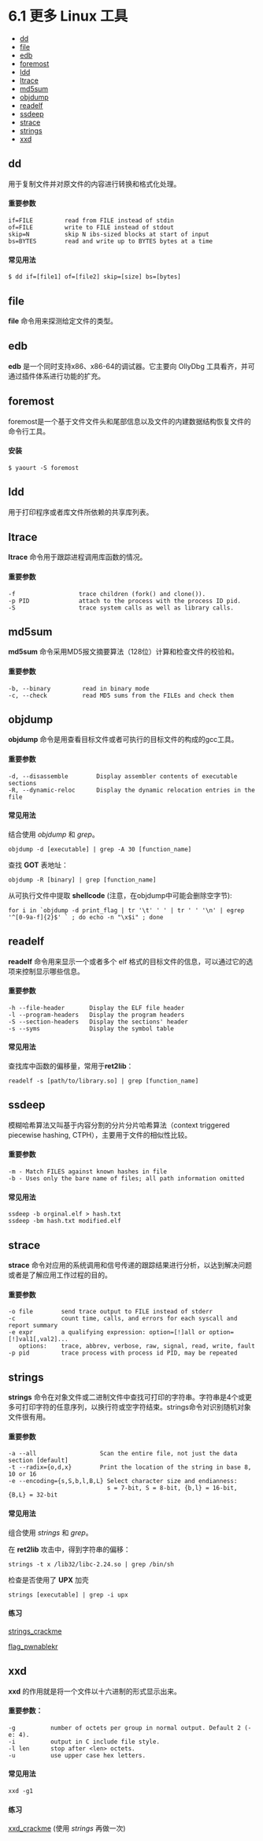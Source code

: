 # 6.1 更多 Linux 工具

- [dd](#dd)
- [file](#file)
- [edb](#edb)
- [foremost](#foremost)
- [ldd](#ldd)
- [ltrace](#ltrace)
- [md5sum](#md5sum)
- [objdump](#objdump)
- [readelf](#readelf)
- [ssdeep](#ssdeep)
- [strace](#strace)
- [strings](#strings)
- [xxd](#xxd)


## dd
用于复制文件并对原文件的内容进行转换和格式化处理。

#### 重要参数
```text
if=FILE         read from FILE instead of stdin
of=FILE         write to FILE instead of stdout
skip=N          skip N ibs-sized blocks at start of input
bs=BYTES        read and write up to BYTES bytes at a time
```

#### 常见用法
```text
$ dd if=[file1] of=[file2] skip=[size] bs=[bytes]
```


## file
**file** 命令用来探测给定文件的类型。


## edb
**edb** 是一个同时支持x86、x86-64的调试器。它主要向 OllyDbg 工具看齐，并可通过插件体系进行功能的扩充。


## foremost
foremost是一个基于文件文件头和尾部信息以及文件的内建数据结构恢复文件的命令行工具。
#### 安装
```text
$ yaourt -S foremost
```


## ldd
用于打印程序或者库文件所依赖的共享库列表。


## ltrace
**ltrace** 命令用于跟踪进程调用库函数的情况。

#### 重要参数
```text
-f                  trace children (fork() and clone()).
-p PID              attach to the process with the process ID pid.
-S                  trace system calls as well as library calls.
```


## md5sum
**md5sum** 命令采用MD5报文摘要算法（128位）计算和检查文件的校验和。

#### 重要参数
```text
-b, --binary         read in binary mode
-c, --check          read MD5 sums from the FILEs and check them
```


## objdump
**objdump** 命令是用查看目标文件或者可执行的目标文件的构成的gcc工具。

#### 重要参数
```text
-d, --disassemble        Display assembler contents of executable sections
-R, --dynamic-reloc      Display the dynamic relocation entries in the file
```

#### 常见用法
结合使用 *objdump* 和 *grep*。
```text
objdump -d [executable] | grep -A 30 [function_name]
```

查找 **GOT** 表地址：
```text
objdump -R [binary] | grep [function_name]
```

从可执行文件中提取 **shellcode** (注意，在objdump中可能会删除空字节):
```text
for i in `objdump -d print_flag | tr '\t' ' ' | tr ' ' '\n' | egrep '^[0-9a-f]{2}$' ` ; do echo -n "\x$i" ; done
```


## readelf
**readelf** 命令用来显示一个或者多个 elf 格式的目标文件的信息，可以通过它的选项来控制显示哪些信息。

#### 重要参数
```text
-h --file-header       Display the ELF file header
-l --program-headers   Display the program headers
-S --section-headers   Display the sections' header
-s --syms              Display the symbol table
```

#### 常见用法
查找库中函数的偏移量，常用于**ret2lib**：
```text
readelf -s [path/to/library.so] | grep [function_name]
```


## ssdeep
模糊哈希算法又叫基于内容分割的分片分片哈希算法（context triggered piecewise hashing, CTPH），主要用于文件的相似性比较。

#### 重要参数
```text
-m - Match FILES against known hashes in file
-b - Uses only the bare name of files; all path information omitted
```

#### 常见用法
```text
ssdeep -b orginal.elf > hash.txt
ssdeep -bm hash.txt modified.elf
```


## strace
**strace** 命令对应用的系统调用和信号传递的跟踪结果进行分析，以达到解决问题或者是了解应用工作过程的目的。

#### 重要参数
```text
-o file        send trace output to FILE instead of stderr
-c             count time, calls, and errors for each syscall and report summary
-e expr        a qualifying expression: option=[!]all or option=[!]val1[,val2]...
   options:    trace, abbrev, verbose, raw, signal, read, write, fault
-p pid         trace process with process id PID, may be repeated
```


## strings
**strings** 命令在对象文件或二进制文件中查找可打印的字符串。字符串是4个或更多可打印字符的任意序列，以换行符或空字符结束。strings命令对识别随机对象文件很有用。

#### 重要参数
```text
-a --all                  Scan the entire file, not just the data section [default]
-t --radix={o,d,x}        Print the location of the string in base 8, 10 or 16
-e --encoding={s,S,b,l,B,L} Select character size and endianness:
                            s = 7-bit, S = 8-bit, {b,l} = 16-bit, {B,L} = 32-bit
```

#### 常见用法
组合使用 *strings* 和 *grep*。

在 **ret2lib** 攻击中，得到字符串的偏移：
```text
strings -t x /lib32/libc-2.24.so | grep /bin/sh
```

检查是否使用了 **UPX** 加壳
```text
strings [executable] | grep -i upx
```

#### 练习
[strings_crackme](../src/Reverse/strings_crackme)

[flag_pwnablekr](../src/Reverse/flag_pwnablekr)


## xxd
**xxd** 的作用就是将一个文件以十六进制的形式显示出来。

#### 重要参数：
```text
-g          number of octets per group in normal output. Default 2 (-e: 4).
-i          output in C include file style.
-l len      stop after <len> octets.
-u          use upper case hex letters.
```

#### 常见用法
```text
xxd -g1
```

#### 练习
[xxd_crackme](../src/Reverse/xxd_crackme) (使用 *strings* 再做一次)
